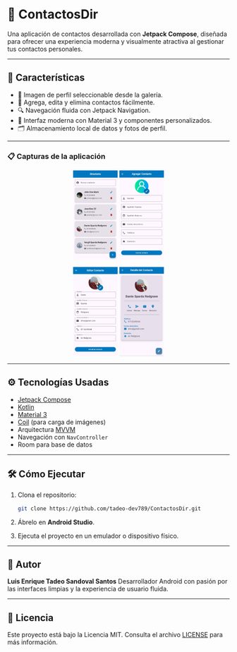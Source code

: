 # 📇 ContactosDir

Una aplicación de contactos desarrollada con **Jetpack Compose**, diseñada para ofrecer una experiencia moderna y visualmente atractiva al gestionar tus contactos personales.

---

## 🚀 Características

- 📸 Imagen de perfil seleccionable desde la galería.
- 🧾 Agrega, edita y elimina contactos fácilmente.
- 🔍 Navegación fluida con Jetpack Navigation.
- 🎨 Interfaz moderna con Material 3 y componentes personalizados.
- 🗂️ Almacenamiento local de datos y fotos de perfil.

---

### 📋 Capturas de la aplicación

<p align="center">
  <img src="screenshots/HomeView.jpg" alt="Lista de Contactos" width="20%" />
  <img src="screenshots/AddView.jpg" alt="Añadir Contacto" width="20%" />
</p>

<p align="center">
  <img src="screenshots/EditView.jpg" alt="Editar Contacto" width="20%" />
  <img src="screenshots/DetailView.jpg" alt="Revisar Contacto" width="20%" />
</p>

---

## ⚙️ Tecnologías Usadas

* [Jetpack Compose](https://developer.android.com/jetpack/compose)
* [Kotlin](https://kotlinlang.org/)
* [Material 3](https://m3.material.io/)
* [Coil](https://coil-kt.github.io/coil/) (para carga de imágenes)
* Arquitectura [MVVM](https://developer.android.com/jetpack/guide)
* Navegación con `NavController`
* Room para base de datos

---

## 🛠️ Cómo Ejecutar

1. Clona el repositorio:

   ```bash
   git clone https://github.com/tadeo-dev789/ContactosDir.git
   ```

2. Ábrelo en **Android Studio**.

3. Ejecuta el proyecto en un emulador o dispositivo físico.

---


## 👤 Autor

**Luis Enrique Tadeo Sandoval Santos**
Desarrollador Android con pasión por las interfaces limpias y la experiencia de usuario fluida.

---

## 📄 Licencia

Este proyecto está bajo la Licencia MIT. Consulta el archivo [LICENSE](LICENSE) para más información.

